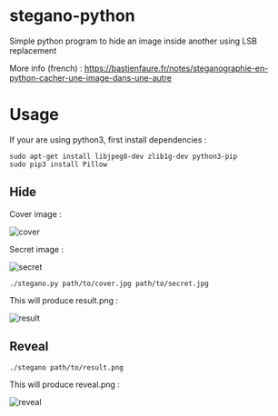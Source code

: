 # stegano-python
Simple python program to hide an image inside another using LSB replacement

More info (french) :
https://bastienfaure.fr/notes/steganographie-en-python-cacher-une-image-dans-une-autre

# Usage

If your are using python3, first install dependencies :

```
sudo apt-get install libjpeg8-dev zlib1g-dev python3-pip  
sudo pip3 install Pillow  
```

## Hide

Cover image :

![cover](https://bastienfaure.fr/wp-content/uploads/2016/12/stegano-python-cover.jpg)

Secret image :

![secret](https://bastienfaure.fr/wp-content/uploads/2016/12/stegano-python-secret.jpg)

```
./stegano.py path/to/cover.jpg path/to/secret.jpg
```

This will produce result.png :

![result](https://bastienfaure.fr/wp-content/uploads/2016/12/stegano-python-result.png)


## Reveal

```
./stegano path/to/result.png
```

This will produce reveal.png :

![reveal](https://bastienfaure.fr/wp-content/uploads/2016/12/stegano-python-reveal.png)
